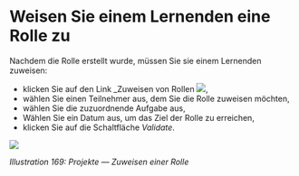 # Weisen Sie einem Lernenden eine Rolle zu

Nachdem die Rolle erstellt wurde, müssen Sie sie einem Lernenden zuweisen:

* klicken Sie auf den Link _Zuweisen von Rollen ![](../../.gitbook/assets/graphics315.gif),
* wählen Sie einen Teilnehmer aus, dem Sie die Rolle zuweisen möchten,
* wählen Sie die zuzuordnende Aufgabe aus,
* Wählen Sie ein Datum aus, um das Ziel der Rolle zu erreichen,
* klicken Sie auf die Schaltfläche _Validate_.

![](../../.gitbook/assets/images239.png)

_Illustration 169: Projekte — Zuweisen einer Rolle_